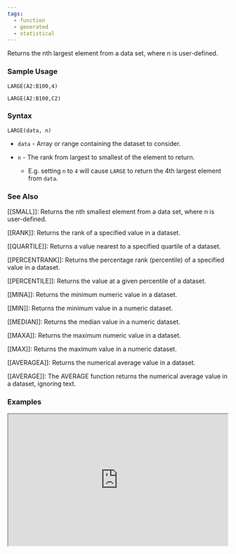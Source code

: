 ```yaml
---
tags:
  - function
  - generated
  - statistical
---
```


Returns the nth largest element from a data set, where n is user-defined.

### Sample Usage

`LARGE(A2:B100,4)`

`LARGE(A2:B100,C2)`

### Syntax

`LARGE(data, n)`

* `data` - Array or range containing the dataset to consider.
* `n` - The rank from largest to smallest of the element to return.

  + E.g. setting `n` to `4` will cause `LARGE` to return the 4th largest element from `data`.

### See Also

[[SMALL]]: Returns the nth smallest element from a data set, where n is user-defined.

[[RANK]]: Returns the rank of a specified value in a dataset.

[[QUARTILE]]: Returns a value nearest to a specified quartile of a dataset.

[[PERCENTRANK]]: Returns the percentage rank (percentile) of a specified value in a dataset.

[[PERCENTILE]]: Returns the value at a given percentile of a dataset.

[[MINA]]: Returns the minimum numeric value in a dataset.

[[MIN]]: Returns the minimum value in a numeric dataset.

[[MEDIAN]]: Returns the median value in a numeric dataset.

[[MAXA]]: Returns the maximum numeric value in a dataset.

[[MAX]]: Returns the maximum value in a numeric dataset.

[[AVERAGEA]]: Returns the numerical average value in a dataset.

[[AVERAGE]]: The AVERAGE function returns the numerical average value in a dataset, ignoring text.

### Examples

<iframe height="300" src="https://docs.google.com/spreadsheet/pub?key=0As3tAuweYU9QdDhZUkNiUTZSUVJvRWxka2oybVE0LXc&amp;output=html" width="500"></iframe>